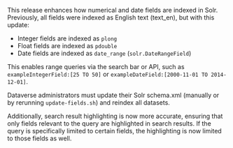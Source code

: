 This release enhances how numerical and date fields are indexed in Solr. Previously, all fields were indexed as English text (text_en), but with this update:

* Integer fields are indexed as `plong`
* Float fields are indexed as `pdouble`
* Date fields are indexed as `date_range` (`solr.DateRangeField`)

This enables range queries via the search bar or API, such as `exampleIntegerField:[25 TO 50]` or `exampleDateField:[2000-11-01 TO 2014-12-01]`.

Dataverse administrators must update their Solr schema.xml (manually or by rerunning `update-fields.sh`) and reindex all datasets.

Additionally, search result highlighting is now more accurate, ensuring that only fields relevant to the query are highlighted in search results. If the query is specifically limited to certain fields, the highlighting is now limited to those fields as well.
